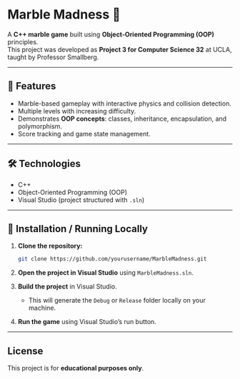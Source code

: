 # Marble Madness 🎯

A **C++ marble game** built using **Object-Oriented Programming (OOP)** principles.  
This project was developed as **Project 3 for Computer Science 32** at UCLA, taught by Professor Smallberg.

---

## 🌟 Features
- Marble-based gameplay with interactive physics and collision detection.
- Multiple levels with increasing difficulty.
- Demonstrates **OOP concepts**: classes, inheritance, encapsulation, and polymorphism.
- Score tracking and game state management.

---

## 🛠 Technologies
- C++
- Object-Oriented Programming (OOP)
- Visual Studio (project structured with `.sln`)

---


## 📄 Installation / Running Locally

1. **Clone the repository:**
    ```bash
    git clone https://github.com/yourusername/MarbleMadness.git
    ```

2. **Open the project in Visual Studio** using `MarbleMadness.sln`.

3. **Build the project** in Visual Studio.  
   - This will generate the `Debug` or `Release` folder locally on your machine.

4. **Run the game** using Visual Studio’s run button.

---

## License
This project is for **educational purposes only**.
